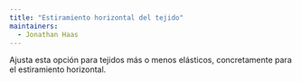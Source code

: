 ```yaml
---
title: "Estiramiento horizontal del tejido"
maintainers:
  - Jonathan Haas
---
```


Ajusta esta opción para tejidos más o menos elásticos, concretamente para el estiramiento horizontal.

